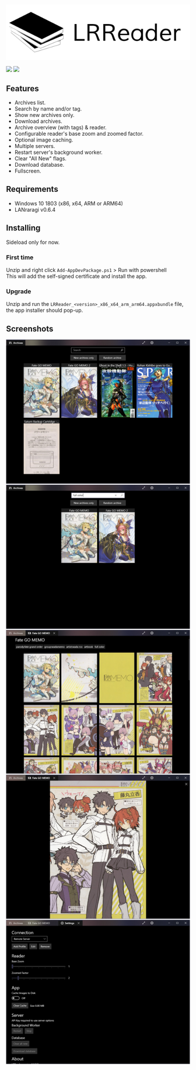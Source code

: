 ![Logo](.github/logo.png)

[<img src="https://github.com/Guerra24/LRReader/workflows/Continuous%20Delivery/badge.svg">](https://github.com/Guerra24/LRReader/actions?workflow=Continuous+Delivery)
[<img src="https://github.com/Guerra24/LRReader/workflows/Release%20Delivery/badge.svg">](https://github.com/Guerra24/LRReader/actions?workflow=Release+Delivery)

## Features
- Archives list.
- Search by name and/or tag.
- Show new archives only.
- Download archives.
- Archive overview (with tags) & reader.
- Configurable reader's base zoom and zoomed factor.
- Optional image caching.
- Multiple servers.
- Restart server's background worker.
- Clear "All New" flags.
- Download database.
- Fullscreen.

## Requirements

- Windows 10 1803 (x86, x64, ARM or ARM64)
- LANraragi v0.6.4

## Installing
Sideload only for now. 

### First time
Unzip and right click `Add-AppDevPackage.ps1` > Run with powershell<br>
This will add the self-signed certificate and install the app.

### Upgrade
Unzip and run the `LRReader_<version>_x86_x64_arm_arm64.appxbundle` file, the app installer should pop-up.

## Screenshots

![Main View](.github/screenshots/01.png)<br>
![Search](.github/screenshots/02.png)<br>
![Archive View](.github/screenshots/03.png)<br>
![Reader](.github/screenshots/04.png)<br>
![Settings](.github/screenshots/05.png)<br>

